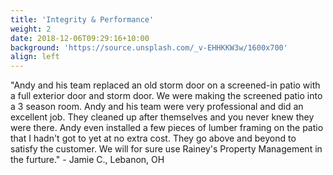 ```yaml
---
title: 'Integrity & Performance'
weight: 2
date: 2018-12-06T09:29:16+10:00
background: 'https://source.unsplash.com/_v-EHHKKW3w/1600x700'
align: left
---
```


"Andy and his team replaced an old storm door on a screened-in patio with a full exterior door and storm door. We were making the screened patio into a 3 season room. Andy and his team were very professional and did an excellent job. They cleaned up after themselves and you never knew they were there. Andy even installed a few pieces of lumber framing on the patio that I hadn't got to yet at no extra cost. They go above and beyond to satisfy the customer. We will for sure use Rainey's Property Management in the furture." - Jamie C., Lebanon, OH
